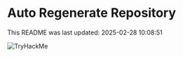 # Auto Regenerate Repository

This README was last updated: 2025-02-28 10:08:51

 ![TryHackMe](https://tryhackme.com/badge/533634)